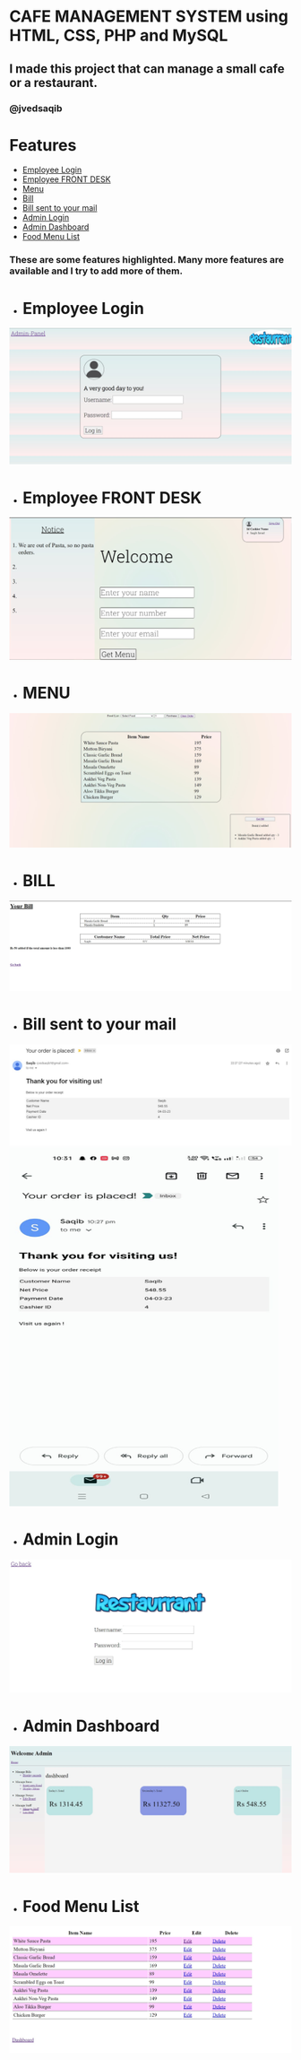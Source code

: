 # CAFE MANAGEMENT SYSTEM using HTML, CSS, PHP and MySQL

## I made this project that can manage a small cafe or a restaurant.

### @jvedsaqib

# Features
  - [Employee Login](#Employee-Login)
  - [Employee FRONT DESK](#Employee-FRONT-DESK)
  - [Menu](#MENU)
  - [Bill](#BILL)
  - [Bill sent to your mail](#Bill-sent-to-your-mail)
  - [Admin Login](#Admin-Login)
  - [Admin Dashboard](#Admin-Dashboard)
  - [Food Menu List](#Food-Menu-List)
  ### These are some features highlighted. Many more features are available and I try to add more of them.

- # Employee Login

![img](Cafe_Management/EMP_LOGIN.jpg)

- # Employee FRONT DESK

![img](Cafe_Management/FRONT_DESK.jpg)

- # MENU

![img](Cafe_Management/MENU.jpg)

- # BILL

![img](Cafe_Management/BILL.jpg)

- # Bill sent to your mail

![img](Cafe_Management/ORDER_EMAIL_LAPTOP.jpg)
<img src="Cafe_Management/EMAIL_MOBILE.jpg" style="height:640px;width:480px">

- # Admin Login

![img](Cafe_Management/ADMIN_LOGIN.jpg)

- # Admin Dashboard

![img](Cafe_Management/ADMIN_DASHBOARD.jpg)

- # Food Menu List

![img](Cafe_Management/FOOD_MENU_LIST.jpg)
